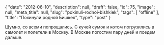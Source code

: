 {
    "date": "2012-06-10",
    "description": null,
    "draft": false,
    "id": 75,
    "image": null,
    "meta_title": null,
    "slug": "pokinuli-rodnoi-bishkiek",
    "tags": [
        "offline"
    ],
    "title": "Покинули родной Бишкек",
    "type": "post"
}


Шумно, со всеми попрощались. С кучей сумок и котом погрузились в самолет и полетели в Москву. В Москве погостим пару дней и поедем дальше.
